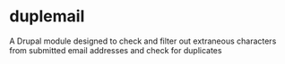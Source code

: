 # duplemail
A Drupal module designed to check and filter out extraneous characters from submitted email addresses and check for duplicates
